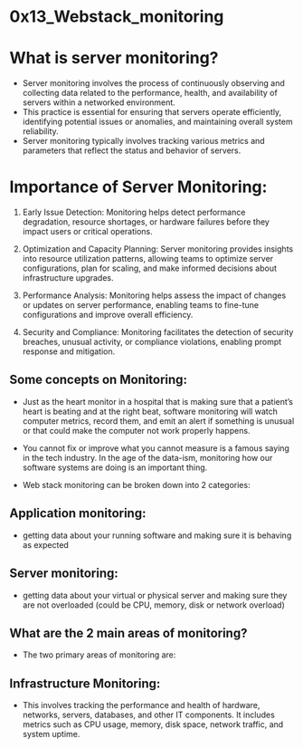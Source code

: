 #  0x13_Webstack_monitoring

# What is server monitoring?

- Server monitoring involves the process of continuously observing and collecting data related to the performance, health, and availability of servers within a networked environment. 
- This practice is essential for ensuring that servers operate efficiently, identifying potential issues or anomalies, and maintaining overall system reliability. 
- Server monitoring typically involves tracking various metrics and parameters that reflect the status and behavior of servers.

# Importance of Server Monitoring:

1. Early Issue Detection: Monitoring helps detect performance degradation, resource shortages, or hardware failures before they impact users or critical operations.

2. Optimization and Capacity Planning: Server monitoring provides insights into resource utilization patterns, allowing teams to optimize server configurations, plan for scaling, and make informed decisions about infrastructure upgrades.

3. Performance Analysis: Monitoring helps assess the impact of changes or updates on server performance, enabling teams to fine-tune configurations and improve overall efficiency.

4. Security and Compliance: Monitoring facilitates the detection of security breaches, unusual activity, or compliance violations, enabling prompt response and mitigation.

## Some concepts on Monitoring:

- Just as the heart monitor in a hospital that is making sure that a patient’s heart is beating and at the right beat, software monitoring will watch computer metrics, record them, and emit an alert if something is unusual or that could make the computer not work properly happens.

- You cannot fix or improve what you cannot measure is a famous saying in the tech industry. In the age of the data-ism, monitoring how our software systems are doing is an important thing.

- Web stack monitoring can be broken down into 2 categories:

## Application monitoring:

- getting data about your running software and making sure it is behaving as expected

## Server monitoring:

-  getting data about your virtual or physical server and making sure they are not overloaded (could be CPU, memory, disk or network overload)

## What are the 2 main areas of monitoring?
- The two primary areas of monitoring are:

## Infrastructure Monitoring:

- This involves tracking the performance and health of hardware, networks, servers, databases, and other IT components. It includes metrics such as CPU usage, memory, disk space, network traffic, and system uptime.